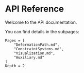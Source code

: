 # API Reference

Welcome to the API documentation.

You can find details in the subpages:

```@contents
Pages = [
    "DeformationPath.md", 
    "ConstraintSystems.md", 
    "Visualization.md", 
    "Auxiliary.md"
]
Depth = 2
```

